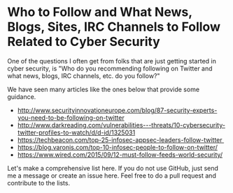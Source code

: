 # Who to Follow and What News, Blogs, Sites, IRC Channels to Follow Related to Cyber Security

One of the questions I often get from folks that are just getting started in cyber security, is "Who do you recommending following on Twitter and what news, blogs, IRC channels, etc. do you follow?"

We have seen many articles like the ones below that provide some guidance.

* http://www.securityinnovationeurope.com/blog/87-security-experts-you-need-to-be-following-on-twitter
* http://www.darkreading.com/vulnerabilities---threats/10-cybersecurity-twitter-profiles-to-watch/d/d-id/1325031
* https://techbeacon.com/top-25-infosec-appsec-leaders-follow-twitter 
* https://blog.varonis.com/top-10-infosec-people-to-follow-on-twitter/
* https://www.wired.com/2015/09/12-must-follow-feeds-world-security/

Let's make a comprehensive list here. If you do not use GitHub, just send me a message or create an issue here. Feel free to do a pull request and contribute to the lists.
